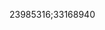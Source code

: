 [//]: # (Created by ./bin/manage_files.pl from ./species/Haemonchus_contortus/PRJEB506/Haemonchus_contortus_PRJEB506.publication.html on Thu Jun 11 13:44:16 2020)
23985316;33168940
